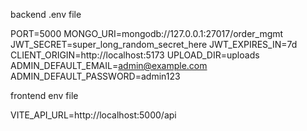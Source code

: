 backend .env file

PORT=5000
MONGO_URI=mongodb://127.0.0.1:27017/order_mgmt
JWT_SECRET=super_long_random_secret_here
JWT_EXPIRES_IN=7d
CLIENT_ORIGIN=http://localhost:5173
UPLOAD_DIR=uploads
ADMIN_DEFAULT_EMAIL=admin@example.com
ADMIN_DEFAULT_PASSWORD=admin123


frontend env file

VITE_API_URL=http://localhost:5000/api
